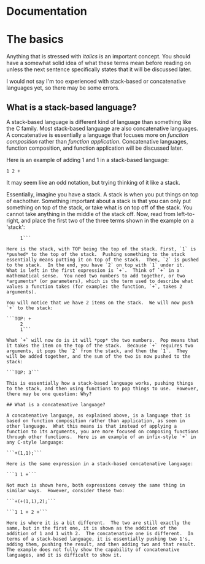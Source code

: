 Documentation
====

# The basics

Anything that is stressed with *italics* is an important concept.  You should have a somewhat solid idea of what these terms mean before reading on unless the next sentence specifically states that it will be discussed later.

I would not say I'm too experienced with stack-based or concatenative languages yet, so there may be some errors.

## What is a stack-based language?

A stack-based language is different kind of language than something like the C family.  Most stack-based language are also concatenative languages.  A concatenative is essentially a language that focuses more on *function composition* rather than *function application*.  Concatenative languages, function composition, and function application will be discussed later.

Here is an example of adding 1 and 1 in a stack-based language:

`1 2 +`

It may seem like an odd notation, but trying thinking of it like a stack.

Essentially, imagine you have a stack.  A stack is when you put things on top of eachother.  Something important about a stack is that you can only put something on top of the stack, or take what is on top off of the stack.  You cannot take anything in the middle of the stack off. Now, read from left-to-right, and place the first two of the three terms shown in the example on a 'stack':

```TOP: 2
     1```

Here is the stack, with TOP being the top of the stack. First, `1` is *pushed* to the top of the stack.  Pushing something to the stack essentially means putting it on top of the stack.  Then, `2` is pushed to the stack.  In the end, you have `2` on top with `1` under it.  What is left in the first expression is `+`.  Think of `+` in a mathematical sense.  You need two numbers to add together, or two *arguments* (or parameters), which is the term used to describe what values a function takes (for example: the function, `+`, takes 2 arguments).

You will notice that we have 2 items on the stack.  We will now push `+` to the stack:

```TOP: +
     2
     1```

What `+` will now do is it will *pop* the two numbers.  Pop means that it takes the item on the top of the stack.  Because `+` requires two arguments, it pops the `2` from the stack, and then the `1`.  They will be added together, and the sum of the two is now pushed to the stack:

```TOP: 3```

This is essentially how a stack-based language works, pushing things to the stack, and then using functions to pop things to use.  However, there may be one question: Why?

## What is a concatenative language?

A concatenative language, as explained above, is a language that is based on function composition rather than application, as seen in other language.  What this means is that instead of applying a function to its arguments, you are more focused on composing functions through other functions.  Here is an example of an infix-style `+` in any C-style language:

```+(1,1);```

Here is the same expression in a stack-based concatenative language:

```1 1 +```

Not much is shown here, both expressions convey the same thing in similar ways.  However, consider these two:

```+(+(1,1),2);```

```1 1 + 2 +```

Here is where it is a bit different.  The two are still exactly the same, but in the first one, it is shown as the addition of the addition of 1 and 1 with 2.  The concatenative one is different.  In terms of a stack-based language, it is essentially pushing two 1's, adding them, pushing the result, and then adding two and that result.  The example does not fully show the capability of concatenative languages, and it is difficult to show it.

